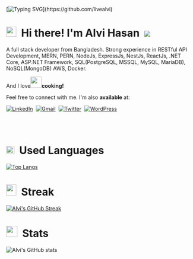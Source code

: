 [![Typing SVG](https://readme-typing-svg.herokuapp.com?font=Poppins&color=929292&size=50&center=true&vCenter=true&width=1000&height=150&lines=Welcome+to+my+GitHub+Profile!)](https://github.com/livealvi)

# <img src="assets/img/wave.gif"  width="27" height="27"> &nbsp;Hi there! I'm Alvi Hasan&nbsp; ![](https://komarev.com/ghpvc/?username=livealvi&label=PROFILE+VIEWS&color=blueviolet)

A full stack developer from Bangladesh. Strong experience in RESTful API Development, MERN, PERN, NodeJs, ExpressJs, NestJs, ReactJs, .NET Core, ASP.NET Framework, SQL(PostgreSQL, MSSQL, MySQL, MariaDB), NoSQL(MongoDB) AWS, Docker. <br>

And I love<img src="assets/img/sandwich.gif" width="30" height="30">**cooking!** <br>

Feel free to connect with me. I'm also **available** at: <br>

[![LinkedIn](https://img.shields.io/badge/linkedin-%230077B5.svg?style=for-the-badge&logo=linkedin&logoColor=white)](https://www.linkedin.com/in/alvihasan/)&nbsp;&nbsp;[![Gmail](https://img.shields.io/badge/Gmail-D14836?style=for-the-badge&logo=gmail&logoColor=white)](mailto:livealvi@gmail.com)&nbsp;&nbsp;[![Twitter](https://img.shields.io/badge/Twitter-%231DA1F2.svg?style=for-the-badge&logo=Twitter&logoColor=white)](https://twitter.com/livealvi1)&nbsp;&nbsp;[![WordPress](https://img.shields.io/badge/WordPress-%23117AC9.svg?style=for-the-badge&logo=WordPress&logoColor=white)](https://alvihasan.com/)

<br>
<br>

# <img src="assets/img/programming-languages.gif"  width="22" height="22"> &nbsp;Used Languages

[![Top Langs](https://github-readme-stats.vercel.app/api/top-langs/?username=livealvi&layout=compact&bg_color=151515&text_color=ffffff&card_width=445&title_color=fff)](https://github.com/anuraghazra/github-readme-stats)

# <img src="assets/img/fireflame.gif"  width="27" height="30"> &nbsp;Streak

[![Alvi's GitHub Streak](https://github-readme-streak-stats.herokuapp.com/?user=livealvi&theme=blood&fire=DD7F1C&background=151515&dates=9f9f9f&border=DD2727)](https://git.io/streak-stats)

# <img src="assets/img/rocket-joypixels.gif" display="block"  width="30" height="30"> &nbsp;Stats

![Alvi's GitHub stats](https://github-readme-stats.vercel.app/api/?username=livealvi&show_icons=true&title_color=fff&icon_color=79ff97&text_color=9f9f9f&bg_color=151515)
